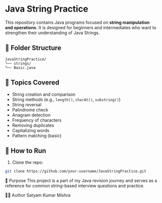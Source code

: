 # Java String Practice

This repository contains Java programs focused on **string manipulation and operations**. It is designed for beginners and intermediates who want to strengthen their understanding of Java Strings.

## 📁 Folder Structure

```
JavaStringPractice/
└── strings/
└── Basic.java
```

## 📌 Topics Covered

- String creation and comparison
- String methods (e.g., `length()`, `charAt()`, `substring()`)
- String reversal
- Palindrome check
- Anagram detection
- Frequency of characters
- Removing duplicates
- Capitalizing words
- Pattern matching (basic)

## 🚀 How to Run

1. Clone the repo:

```bash
git clone https://github.com/your-username/JavaStringPractice.git
```

🧠 Purpose
This project is a part of my Java revision journey and serves as a reference for common string-based interview questions and practice.

👨‍💻 Author
Satyam Kumar Mishra
